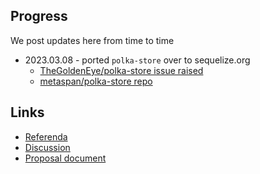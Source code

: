 ## Progress 

We post updates here from time to time

- 2023.03.08 - ported `polka-store` over to sequelize.org
  - [TheGoldenEye/polka-store issue raised](https://github.com/TheGoldenEye/polka-store/issues/6)
  - [metaspan/polka-store repo](https://github.com/metaspan/polka-store)


## Links

- [Referenda](https://kusama.polkassembly.io/referenda/105)
- [Discussion](https://kusama.polkassembly.io/post/2413)
- [Proposal document](https://docs.google.com/document/d/15F79YMx5B5qGB3N8AlPD9r7UYW4WcH-AECFNIb6BmnA/edit#heading=h.d1jf1dgpau8)

